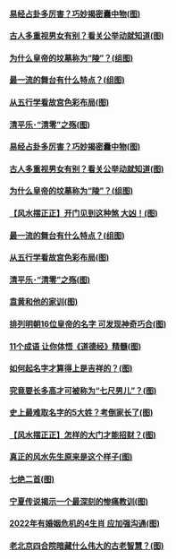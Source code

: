 #### [易经占卦多厉害？巧妙揭密囊中物(图)](../pages/p7/994012.md?t=01130503) 
#### [古人多重视男女有别？看关公举动就知道(图)](../pages/p7/994856.md?t=01130503) 
#### [为什么皇帝的坟墓称为“陵”？(组图)](../pages/p7/993642.md?t=01130503) 
#### [最一流的舞台有什么特点？(组图)](../pages/p7/993627.md?t=01130503) 
#### [从五行学看故宫色彩布局(图)](../pages/p7/994276.md?t=01130503) 
#### [清平乐･“清零”之殇(图)](../pages/p7/994757.md?t=01130503) 
#### [易经占卦多厉害？巧妙揭密囊中物(图)](../pages/p7/994012.md?t=01130503) 
#### [古人多重视男女有别？看关公举动就知道(图)](../pages/p7/994856.md?t=01130503) 
#### [为什么皇帝的坟墓称为“陵”？(组图)](../pages/p7/993642.md?t=01130503) 
#### [【风水摆正正】开门见到这种煞 大凶！(图)](../pages/p7/993845.md?t=01130503) 
#### [最一流的舞台有什么特点？(组图)](../pages/p7/993627.md?t=01130503) 
#### [从五行学看故宫色彩布局(图)](../pages/p7/994276.md?t=01130503) 
#### [清平乐･“清零”之殇(图)](../pages/p7/994757.md?t=01130503) 
#### [袁黄和他的家训(图)](../pages/p7/994256.md?t=01130503) 
#### [排列明朝16位皇帝的名字 可发现神奇巧合(图)](../pages/p7/994744.md?t=01130503) 
#### [11个成语 让你体悟《道德经》精髓(图)](../pages/p7/991988.md?t=01130503) 
#### [如何起名字才算得上是吉祥的？(图)](../pages/p7/992576.md?t=01130503) 
#### [究竟要长多高才可被称为“七尺男儿”？(图)](../pages/p7/993740.md?t=01130503) 
#### [史上最难取名字的5大姓？考倒家长了(图)](../pages/p7/992015.md?t=01130503) 
#### [【风水摆正正】怎样的大门才能招财？(图)](../pages/p7/993827.md?t=01130503) 
#### [真正的风水先生原来是这个样子(图)](../pages/p7/994552.md?t=01130503) 
#### [七绝二首(图)](../pages/p7/994582.md?t=01130503) 
#### [宁夏传说揭示一个最深刻的惨痛教训(图)](../pages/p7/994439.md?t=01130503) 
#### [2022年有婚姻危机的4生肖 应加强沟通(图)](../pages/p7/993799.md?t=01130503) 
#### [老北京四合院暗藏什么伟大的古老智慧？(图)](../pages/p7/994275.md?t=01130503) 
